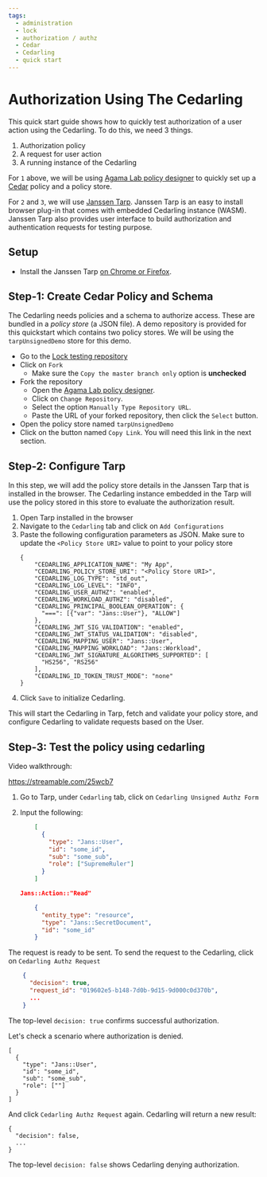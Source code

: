 ```yaml
---
tags:
  - administration
  - lock
  - authorization / authz
  - Cedar
  - Cedarling
  - quick start
---
```


# Authorization Using The Cedarling

This quick start guide shows how to quickly test authorization of a user action
using the Cedarling. To do this, we need 3 things. 

1. Authorization policy
2. A request for user action
3. A running instance of the Cedarling

For `1` above, we will be using [Agama Lab policy designer](https://gluu.org/agama/authorization-policy-designer/) to quickly set up a [Cedar](https://www.cedarpolicy.com/) policy and a policy store.

For `2` and `3`, we will use [Janssen Tarp](https://github.com/JanssenProject/jans/blob/main/demos/janssen-tarp/README.md). Janssen Tarp is an easy to install browser plug-in that comes with embedded Cedarling instance (WASM). Janssen Tarp also provides user interface to build authorization and authentication requests for testing purpose.

## Setup

- Install the Janssen Tarp [on Chrome or Firefox](https://github.com/JanssenProject/jans/blob/main/demos/janssen-tarp/README.md#releases).

## Step-1: Create Cedar Policy and Schema

The Cedarling needs policies and a schema to authorize access. These are bundled in a *policy store* (a JSON file). A demo repository is provided for this quickstart which contains two policy stores. We will be using the `tarpUnsignedDemo` store for this demo. 

- Go to the [Lock testing repository](https://github.com/JanssenProject/CedarlingQuickstart)
- Click on `Fork`
     * Make sure the `Copy the master branch only` option is **unchecked**
- Fork the repository
     * Open the [Agama Lab policy designer](https://cloud.gluu.org/agama-lab/dashboard/policy_store).
     * Click on `Change Repository`.
     * Select the option `Manually Type Repository URL`.
     * Paste the URL of your forked repository, then click the `Select` button.
- Open the policy store named `tarpUnsignedDemo`
- Click on the button named `Copy Link`. You will need this link in the next section.

## Step-2: Configure Tarp 

In this step, we will add the policy store details in the Janssen Tarp that is
installed in the browser. The Cedarling instance embedded in the Tarp will
use the policy stored in this store to evaluate the authorization result.

1. Open Tarp installed in the browser 
2. Navigate to the `Cedarling` tab and click on `Add Configurations`
3. Paste the following configuration parameters as JSON. Make sure to update the `<Policy Store URI>` value to point to your policy store
      ```
      {
          "CEDARLING_APPLICATION_NAME": "My App",
          "CEDARLING_POLICY_STORE_URI": "<Policy Store URI>",
          "CEDARLING_LOG_TYPE": "std_out",
          "CEDARLING_LOG_LEVEL": "INFO",
          "CEDARLING_USER_AUTHZ": "enabled",
          "CEDARLING_WORKLOAD_AUTHZ": "disabled",
          "CEDARLING_PRINCIPAL_BOOLEAN_OPERATION": {
            "===": [{"var": "Jans::User"}, "ALLOW"]
          },
          "CEDARLING_JWT_SIG_VALIDATION": "enabled",
          "CEDARLING_JWT_STATUS_VALIDATION": "disabled",
          "CEDARLING_MAPPING_USER": "Jans::User",
          "CEDARLING_MAPPING_WORKLOAD": "Jans::Workload",
          "CEDARLING_JWT_SIGNATURE_ALGORITHMS_SUPPORTED": [
            "HS256", "RS256"
          ],
          "CEDARLING_ID_TOKEN_TRUST_MODE": "none"
      }
      ```
 4. Click `Save` to initialize Cedarling. 
 
 This will start the Cedarling in Tarp, fetch and validate your policy store, and configure Cedarling to validate requests based on the User. 

## Step-3: Test the policy using cedarling 

Video walkthrough:

https://streamable.com/25wcb7

1. Go to Tarp, under `Cedarling` tab, click on `Cedarling Unsigned Authz Form`
2. Input the following:
      ```JSON title="Principal"
          [
            {
              "type": "Jans::User",
              "id": "some_id",
              "sub": "some_sub",
              "role": ["SupremeRuler"]
            }
          ]
      ```

      ```JSON title="Actions"
      Jans::Action::"Read"
      ```

      ```JSON title="Resource"
          {
            "entity_type": "resource",
            "type": "Jans::SecretDocument",
            "id": "some_id"
          }
      ```

The request is ready to be sent. To send the request to the Cedarling, 
click on `Cedarling Authz Request`

```JSON title="Sample Response"
    {
      "decision": true,
      "request_id": "019602e5-b148-7d0b-9d15-9d000c0d370b",
      ...
    }
```

The top-level `decision: true` confirms successful authorization.

Let's check a scenario where authorization is denied.

```
[
  {
    "type": "Jans::User",
    "id": "some_id",
    "sub": "some_sub",
    "role": [""]
  }
]
```
And click `Cedarling Authz Request` again. Cedarling will return a new result:

```
{
  "decision": false,
  ...
}
```

The top-level `decision: false` shows Cedarling denying authorization. 
